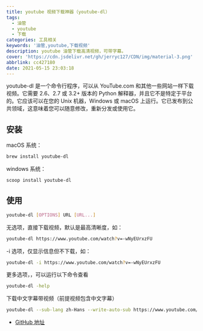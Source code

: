 ```yaml
---
title: youtube 视频下载神器（youtube-dl）
tags:
  - 油管
  - youtube
  - 下载
categories: 工具相关
keywords: '油管,youtube,下载视频'
description: youtube 油管下载高清视频，可带字幕。
cover: 'https://cdn.jsdelivr.net/gh/jerryc127/CDN/img/material-3.png'
abbrlink: cc427180
date: 2021-05-15 23:03:18
---
```


youtube-dl 是一个命令行程序，可以从 YouTube.com 和其他一些网站一样下载视频。它需要 2.6、2.7 或 3.2+ 版本的 Python 解释器，并且它不是特定于平台的。它应该可以在您的 Unix 机器，Windows 或 macOS 上运行。它已发布到公共领域，这意味着您可以随意修改，重新分发或使用它。

## 安装

macOS 系统：

``` sh
brew install youtube-dl
```

windows 系统：

``` sh
scoop install youtube-dl
```

## 使用

``` sh
youtube-dl [OPTIONS] URL [URL...]
```

无选项，直接下载视频，默认是最高清晰度，如：

``` sh
youtube-dl https://www.youtube.com/watch?v=-wNyEUrxzFU
```

-i 选项，仅显示信息但不下载，如：

``` sh
youtube-dl -i https://www.youtube.com/watch?v=-wNyEUrxzFU
```

更多选项，，可以运行以下命令查看

``` sh
youtube-dl -help
```

下载中文字幕带视频（前提视频包含中文字幕）

``` sh
youtube-dl --sub-lang zh-Hans --write-auto-sub https://www.youtube.com/watch?v=DpETCg3YquA
```

- [GitHub 地址](https://github.com/ytdl-org/youtube-dl)
